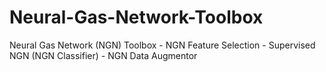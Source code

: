 # Neural-Gas-Network-Toolbox
Neural Gas Network (NGN) Toolbox - NGN Feature Selection - Supervised NGN (NGN Classifier) - NGN Data Augmentor 
